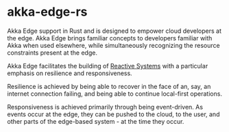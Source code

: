 # akka-edge-rs
Akka Edge support in Rust and is designed to empower cloud developers at the edge. Akka Edge brings familiar concepts to
developers familiar with Akka when used elsewhere, while simultaneously recognizing the resource constraints present at the edge.

Akka Edge facilitates the building of [Reactive Systems](https://www.reactivemanifesto.org/) with a particular emphasis on resilience and responsiveness.

Resilience is achieved by being able to recover in the face of an, say, an internet connection failing, and being able to continue local-first
operations.

Responsiveness is achieved primarily through being event-driven. As events occur at the edge, they can be pushed to the cloud, to the user, and other
parts of the edge-based system - at the time they occur.